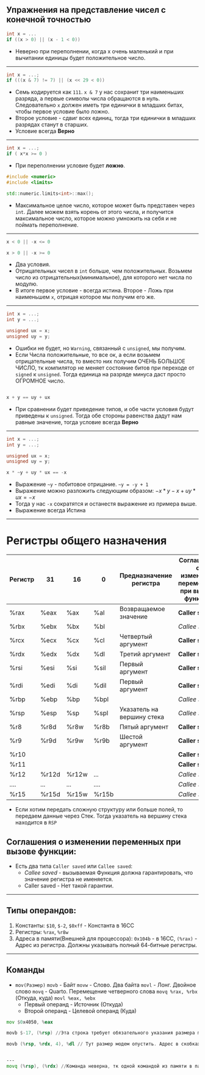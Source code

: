 ## Упражнения на представление чисел с конечной точностью
``` c++
int x = ...
if ((x > 0) || (x - 1 < 0))
```
- Неверно при переполнении, когда  x очень маленький и при вычитании единицы будет положительное число.
---

```c++
int x = ...;
if (((x & 7) != 7) || (x << 29 < 0))
```
- Семь кодируется как `111`. `x & 7` у нас сохранит три наименьших разряда, а первые символы числа обращаются в нуль. Следовательно `x` должен иметь три единички в младших битах, чтобы первое условие было ложно.
- Второе условие - сдвиг всех единиц, тогда три единички в младших разрядах станут в старших.
- Условие всегда **Верно**
---

```cpp
int x = ...;
if ( x*x >= 0 )
```
-  При переполнении условие будет **ложно**.

```c++
#include <numeric>
#include <limits>

std::numeric.limits<int>::max();
```
- Максимальное целое число, которое может быть представен через `int`. Далее можем взять корень от этого числа, и получится максимальное число, которое можно умножить на себя и не поймать переполнение.
---

```cpp
x < 0 || -x <= 0

x > 0 || -x >= 0
```
- Два условия. 
- Отрицательных чисел в `int` больше, чем положительных. Возьмем число из отрицательных(минимальное), для которого нет числа по модулю. 
- В итоге первое условие - всегда истина. Второе - Ложь при наименьшем `x`, отрицая которое мы получим его же.
---

```cpp
int x = ...;
int y = ...;

unsigned ux = x;
unsigned uy = y;
```
- Ошибки не будет, но `Warning`, связанный с `unsigned`, мы получим.
- Если Числа положительные, то все ок, а если возьмем отрицательные числа, то вместо них получим ОЧЕНЬ БОЛЬШОЕ ЧИСЛО, тк компилятор не меняет состояние битов при переходе от `signed` к `unsigned`.  Тогда единица на разряде минуса даст просто ОГРОМНОЕ число.
```cpp

x + y == uy + ux
```
- При сравнении будет приведение типов, и обе части условия будут приведены к `unsigned`. Тогда обе стороны равенства дадут нам равные значение, тогда условие всегда  **Верно** 
---
```cpp
int x = ...;
int y = ...;

unsigned ux = x;
unsigned uy = y;

x * ~y + uy * ux == -x 
```
-  Выражение `~y` - побитовое отрицание. `~y = -y + 1` 
- Выражение можно разложить следующим образом:
  $-x*y - x + uy*ux = -x$
- Тогда у нас `-x` сократятся и останестя выражение из примера выше. 
- Выражение всегда Истина
--- 

# Регистры общего назначения

| Регистр | 31    | 16    | 0     | Предназначение регистра    | Соглашения о изменении переменных при вызове функции |
| ------- | ----- | ----- | ----- | -------------------------- | ---------------------------------------------------- |
| %rax    | %eax  | %ax   | %al   | Возвращаемое значение      | **Caller saved**                                     |
| %rbx    | %ebx  | %bx   | %bl   |                            | *Callee saved*                                       |
| %rcx    | %ecx  | %cx   | %cl   | Четвертый аргумент         | **Caller saved**                                     |
| %rdx    | %edx  | %dx   | %dl   | Третий аргумент            | **Caller saved**                                     |
| %rsi    | %esi  | %si   | %sil  | Первый аргумент            | **Caller saved**                                     |
| %rdi    | %edi  | %di   | %dil  | Первый аргумент            | **Caller saved**                                     |
| %rbp    | %ebp  | %bp   | %bpl  |                            | *Callee saved*                                       |
| %rsp    | %esp  | %sp   | %spl  | Указатель на вершину стека | *Callee saved*                                       |
| %r8     | %r8d  | %r8w  | %r8b  | Пятый аргумент             | **Caller saved**                                     |
| %r9     | %r9d  | %r9w  | %r9b  | Шестой аргумент            | **Caller saved**                                     |
| %r10    |       |       |       |                            | **Caller saved**                                     |
| %r11    |       |       |       |                            | **Caller saved**                                     |
| %r12    | %r12d | %r12w | ...   |                            | *Callee saved*                                       |
| ....    | ...   | ...   | ....  |                            | *Callee saved*                                       |
| %r15    | %r15d | %r15w | %r15b |                            | *Callee saved*                                       |
- Если хотим передать сложную структуру или больше полей, то передаем данные через Стек. Тогда указатель на вершину стека находится в `RSP`
## Соглашения о изменении переменных при вызове функции:
- Есть два типа `Caller saved` или `Callee saved`:
  - *Callee saved* - вызываемая Функция должна гарантировать, что значение регистра не именяется.
  - Caller saved -  Нет такой гарантии.
---
 
## Типы операндов:
1)  Константы: 
	   `$10`, `$-2`, `$0xff` - Константа в 16СС 
2) Регистры:
	   `%rax`, `%r8w`
3) Адреса в памяти(Внешней для процессора):
	   `0x104b` - в 16СС, `(%rax)` - Адрес из регистра. Должны указывать полный 64-битные регистры.
---

## Команды 
- `mov(Размер)`
	  `movb` - Байт
	  `movw` - Слово. Два байта
	  `movl` - Лонг. Двойное слово
	  `movq` - Quarto. Перемещение четверного слова
	`movq %rax, %rbx` (Откуда, куда)
	`movl %eax, %ebx `
	- Первый операнд - Источник (Откуда)
	- Второй операнд - Целевой операнд (Куда)

```asm
mov $0x4050, %eax

movb $-17, (%rsp) //Эта строка требует обязательного указания размера mov, тк мы не знаем, как хотим представить -17. Если указать w, то мы займем две ячейки. Если l - то 4 ячейки. q - 16 ячеек памяти.

movb (%rsp, %rdx, 4), %dl // Тут размер модем опустить. Адрес в скобках будет выражен, как %rsp + 4* %rdx.


---
movq (%rsp), (%rdx) //Команда неверна, тк одной командой из памяти в память перемещать не можем



```